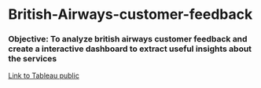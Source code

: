 # British-Airways-customer-feedback
### Objective: To analyze british airways customer feedback and create a interactive dashboard to extract useful insights about the services
[Link to Tableau public](https://public.tableau.com/app/profile/rishabh.raj.jaiswal1518/viz/BritishAirwaysReview_17109596599330/BritishAirwaysReview)
